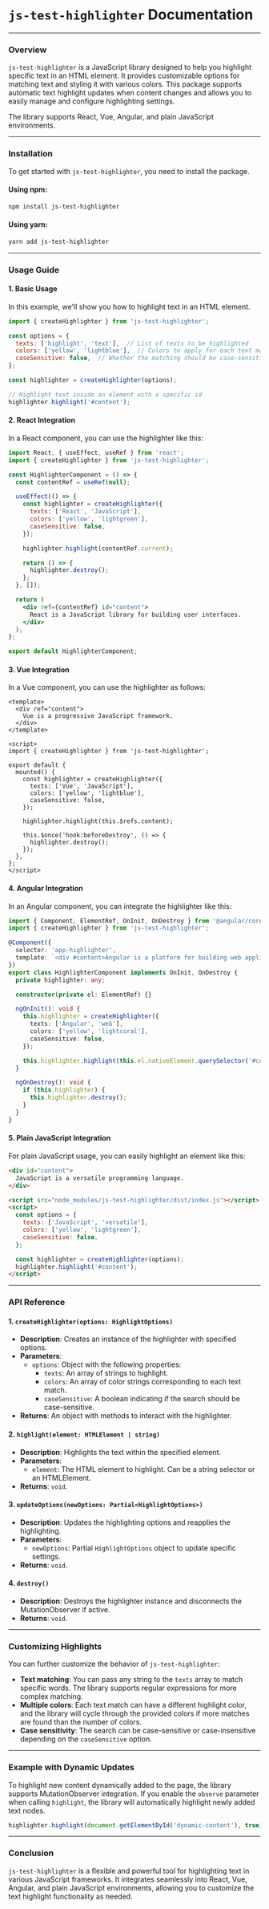 
# `js-test-highlighter` Documentation

---

### **Overview**

`js-test-highlighter` is a JavaScript library designed to help you highlight specific text in an HTML element. It provides customizable options for matching text and styling it with various colors. This package supports automatic text highlight updates when content changes and allows you to easily manage and configure highlighting settings.

The library supports React, Vue, Angular, and plain JavaScript environments.

---

### **Installation**

To get started with `js-test-highlighter`, you need to install the package.

#### **Using npm:**

```bash
npm install js-test-highlighter
```

#### **Using yarn:**

```bash
yarn add js-test-highlighter
```

---

### **Usage Guide**

#### **1. Basic Usage**

In this example, we'll show you how to highlight text in an HTML element.

```javascript
import { createHighlighter } from 'js-test-highlighter';

const options = {
  texts: ['highlight', 'text'],  // List of texts to be highlighted
  colors: ['yellow', 'lightblue'],  // Colors to apply for each text match
  caseSensitive: false,  // Whether the matching should be case-sensitive
};

const highlighter = createHighlighter(options);

// Highlight text inside an element with a specific id
highlighter.highlight('#content'); 
```

#### **2. React Integration**

In a React component, you can use the highlighter like this:

```jsx
import React, { useEffect, useRef } from 'react';
import { createHighlighter } from 'js-test-highlighter';

const HighlighterComponent = () => {
  const contentRef = useRef(null);

  useEffect(() => {
    const highlighter = createHighlighter({
      texts: ['React', 'JavaScript'],
      colors: ['yellow', 'lightgreen'],
      caseSensitive: false,
    });

    highlighter.highlight(contentRef.current);

    return () => {
      highlighter.destroy();
    };
  }, []);

  return (
    <div ref={contentRef} id="content">
      React is a JavaScript library for building user interfaces.
    </div>
  );
};

export default HighlighterComponent;
```

#### **3. Vue Integration**

In a Vue component, you can use the highlighter as follows:

```vue
<template>
  <div ref="content">
    Vue is a progressive JavaScript framework.
  </div>
</template>

<script>
import { createHighlighter } from 'js-test-highlighter';

export default {
  mounted() {
    const highlighter = createHighlighter({
      texts: ['Vue', 'JavaScript'],
      colors: ['yellow', 'lightblue'],
      caseSensitive: false,
    });

    highlighter.highlight(this.$refs.content);

    this.$once('hook:beforeDestroy', () => {
      highlighter.destroy();
    });
  },
};
</script>
```

#### **4. Angular Integration**

In an Angular component, you can integrate the highlighter like this:

```typescript
import { Component, ElementRef, OnInit, OnDestroy } from '@angular/core';
import { createHighlighter } from 'js-test-highlighter';

@Component({
  selector: 'app-highlighter',
  template: `<div #content>Angular is a platform for building web applications.</div>`,
})
export class HighlighterComponent implements OnInit, OnDestroy {
  private highlighter: any;

  constructor(private el: ElementRef) {}

  ngOnInit(): void {
    this.highlighter = createHighlighter({
      texts: ['Angular', 'web'],
      colors: ['yellow', 'lightcoral'],
      caseSensitive: false,
    });

    this.highlighter.highlight(this.el.nativeElement.querySelector('#content'));
  }

  ngOnDestroy(): void {
    if (this.highlighter) {
      this.highlighter.destroy();
    }
  }
}
```

#### **5. Plain JavaScript Integration**

For plain JavaScript usage, you can easily highlight an element like this:

```html
<div id="content">
  JavaScript is a versatile programming language.
</div>

<script src="node_modules/js-test-highlighter/dist/index.js"></script>
<script>
  const options = {
    texts: ['JavaScript', 'versatile'],
    colors: ['yellow', 'lightgreen'],
    caseSensitive: false,
  };

  const highlighter = createHighlighter(options);
  highlighter.highlight('#content');
</script>
```

---

### **API Reference**

#### **1. `createHighlighter(options: HighlightOptions)`**

- **Description**: Creates an instance of the highlighter with specified options.
- **Parameters**:
    - `options`: Object with the following properties:
        - `texts`: An array of strings to highlight.
        - `colors`: An array of color strings corresponding to each text match.
        - `caseSensitive`: A boolean indicating if the search should be case-sensitive.
- **Returns**: An object with methods to interact with the highlighter.

#### **2. `highlight(element: HTMLElement | string)`**

- **Description**: Highlights the text within the specified element.
- **Parameters**:
    - `element`: The HTML element to highlight. Can be a string selector or an HTMLElement.
- **Returns**: `void`.

#### **3. `updateOptions(newOptions: Partial<HighlightOptions>)`**

- **Description**: Updates the highlighting options and reapplies the highlighting.
- **Parameters**:
    - `newOptions`: Partial `HighlightOptions` object to update specific settings.
- **Returns**: `void`.

#### **4. `destroy()`**

- **Description**: Destroys the highlighter instance and disconnects the MutationObserver if active.
- **Returns**: `void`.

---

### **Customizing Highlights**

You can further customize the behavior of `js-test-highlighter`:

- **Text matching**: You can pass any string to the `texts` array to match specific words. The library supports regular expressions for more complex matching.
- **Multiple colors**: Each text match can have a different highlight color, and the library will cycle through the provided colors if more matches are found than the number of colors.
- **Case sensitivity**: The search can be case-sensitive or case-insensitive depending on the `caseSensitive` option.

---

### **Example with Dynamic Updates**

To highlight new content dynamically added to the page, the library supports MutationObserver integration. If you enable the `observe` parameter when calling `highlight`, the library will automatically highlight newly added text nodes.

```javascript
highlighter.highlight(document.getElementById('dynamic-content'), true);
```

---

### **Conclusion**

`js-test-highlighter` is a flexible and powerful tool for highlighting text in various JavaScript frameworks. It integrates seamlessly into React, Vue, Angular, and plain JavaScript environments, allowing you to customize the text highlight functionality as needed.
